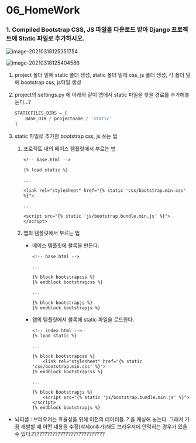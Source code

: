 # 06_HomeWork

### 1. Compiled Bootstrap CSS, JS 파일을 다운로드 받아 Django 프로젝트에 Static 파일로 추가하시오.

![image-20210318125351754](06_HomeWork.assets/image-20210318125351754.png)

![image-20210318125404586](06_HomeWork.assets/image-20210318125404586.png)

1. project 폴더 밑에 static 폴더 생성, static 폴더 밑에 css, js 폴더 생성, 각 폴더 밑에 bootstrap css, js파일 생성

2. project의 settings.py 에 아래와 같이 앱에서  static 파일을 찾을 경로를 추가해놓는다...? 

   ```python
   STATICFILES_DIRS = [
       BASE_DIR / projectname / 'static'
   ]
   ```

3. static 파일로 추가한 bootstrap css, js 쓰는 법

   1. 프로젝트 내의 베이스 템플릿에서 부르는 법

      ```django
      <!-- base.html -->
      
      {% load static %}
      
      ...
      
      <link rel="stylesheet" href="{% static 'css/bootstrap.min.css' %}">
      
      ...
      
      <script src="{% static 'js/bootstrap.bundle.min.js' %}"></script>
      ```

      

   2. 앱의 템플릿에서 부르는 법

      - 베이스 템플릿에 블록을 만든다.

        ```django
        <!-- base.html -->
        
        ...
        
        {% block bootstrapcss %}
        {% endblock bootstrapcss %}
        
        ...
        
        {% block bootstrapjs %}
        {% endblock bootstrapjs %}
        ```

      - 앱의 탬플릿에서 블록에 static 파일을 로드한다.

        ```django
        <!-- index.html -->
        {% load static %}
        
        ...
        
        {% block bootstrapcss %}
        	<link rel="stylesheet" href="{% static 'css/bootstrap.min.css' %}">
        {% endblock bootstrapcss %}
        
        ...
        
        {% block bootstrapjs %}
        	<script src="{% static 'js/bootstrap.bundle.min.js' %}"></script>
        {% endblock bootstrapjs %}
        ```

- 뇌피셜 : 브라우저는 효율성을 위해 이전의 데이터들..? 을 캐싱해 놓는다. 그래서 가끔 개발할 때 어떤 내용을 수정(삭제or추가)해도 브라우저에 안먹히는 경우가 있을 수 있다.????????????????????????????




